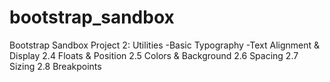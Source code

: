 # bootstrap_sandbox
Bootstrap Sandbox Project
2: Utilities
-Basic Typography
-Text Alignment & Display
2.4 Floats & Position
2.5 Colors & Background
2.6 Spacing
2.7 Sizing
2.8 Breakpoints
